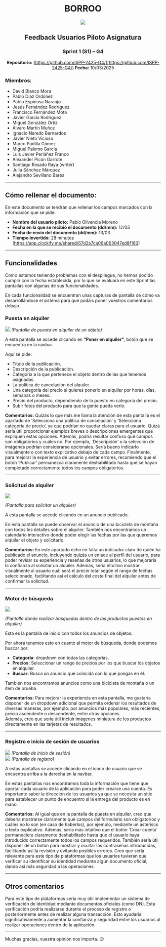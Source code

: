 <div align="center">

# BORROO

![](../../imagenes/borrooLogo.png)

##  Feedback Usuarios Piloto Asignatura  

### Sprint 1 (S1) – G4
**Repositorio:** [https://github.com/ISPP-2425-G4/](https://github.com/ISPP-2425-G4/)
**Fecha:** 10/03/2025


</div>

### Miembros:
- David Blanco Mora
- Pablo Díaz Ordóñez
- Pablo Espinosa Naranjo
- Jesús Fernández Rodríguez
- Francisco Fernández Mota
- Javier García Rodríguez
- Miguel González Ortiz
- Álvaro Martín Muñoz
- Ignacio Naredo Bernardos
- Javier Nieto Vicioso
- Marco Padilla Gómez
- Miguel Palomo García
- Luis Javier Periáñez Franco
- Alexander Picón Garrote
- Santiago Rosado Raya (writer)
- Julia Sánchez Márquez
- Alejandro Sevillano Barea



---

## **Cómo rellenar el documento:**
En este documento se tendrán que rellenar los campos marcados con la información que se pide.

- **Nombre del usuario piloto:** Pablo Olivencia Moreno
- **Fecha en la que se recibió el documento (dd/mm):** 12/03  
- **Fecha de envío del documento (dd/mm):** 13/03  
- **Tiempo invertido:** 28 minutos (https://app.clockify.me/shared/67d2a7ca06a063047ed8f160)

---

## **Funcionalidades**
Como estamos teniendo problemas con el despliegue, no hemos podido cumplir con la fecha establecida, por lo que se evaluará en este Sprint las pantallas con algunas de sus funcionalidades.

En cada funcionalidad se encuentran unas capturas de pantalla de cómo va desarrollándose el sistema para que podáis poner vuestros comentarios debajo.

### **Puesta en alquiler**
![](Pantallas/pantalla_publicacion.jpg)
_(Pantalla de puesta en alquiler de un objeto)_

A esta pantalla se accede clicando en **"Poner en alquiler"**, botón que se encuentra en la navbar.

Aquí se pide:
- Título de la publicación.
- Descripción de la publicación.
- Categoría a la que pertenece el objeto dentro de las que tenemos asignadas.
- La política de cancelación del alquiler.
- Una categoría del precio si quieres ponerlo en alquiler por horas, días, semanas o meses.
- Precio del producto, dependiendo de lo puesto en categoría del precio.
- Subir fotos del producto para que la gente pueda verlo.

**Comentarios:**
Quizás lo que más me llama la atención de esta pantalla es el apartado de ‘Selecciona 
una política de cancelación’ y ‘Selecciona categoría de precio’, ya que podrían no 
quedar claras para el usuario. Quizá sería útil proporcionar ejemplos breves o 
descripciones emergentes que expliquen estas opciones. 
Además, podría resultar confuso qué campos son obligatorios y cuáles no. Por 
ejemplo, 'Descripción' o la selección de imágenes podrían considerarse opcionales. 
Sería bueno indicarlo visualmente o con texto explicativo debajo de cada campo. 
Finalmente, para mejorar la experiencia de usuario y evitar errores, recomiendo que el 
botón ‘Publicar’ permanezca claramente deshabilitado hasta que se hayan 
completado correctamente todos los campos obligatorios.  

---

### **Solicitud de alquiler**
![](Pantallas/pantalla_anuncio.jpg)

_(Pantalla para solicitar un alquiler)_

A esta pantalla se accede clicando en un anuncio publicado.

En esta pantalla se puede observar el anuncio de una bicicleta de montaña con todos los detalles sobre el alquiler. También nos encontramos un calendario interactivo donde poder elegir las fechas por las que queremos alquilar el objeto y solicitarlo.

**Comentarios:**
En este apartado echo en falta un indicador claro de quién ha publicado el anuncio, 
incluyendo quizás un enlace al perfil del usuario, para poder revisar su experiencia y 
reseñas de otros usuarios, lo que mejoraría la confianza al solicitar un alquiler. 
Además, sería intuitivo mostrar visualmente al usuario cuál será el precio total según el 
rango de fechas seleccionado, facilitando así el cálculo del coste final del alquiler 
antes de confirmar la solicitud. 

---

### **Motor de búsqueda**
![](Pantallas/pantalla_home.jpg)

_(Pantalla donde realizar búsquedas dentro de los productos puestos en alquiler)_

Esta es la pantalla de inicio con todos los anuncios de objetos.

Por ahora tenemos esto en cuanto al motor de búsqueda, donde podemos buscar por:
- **Categoría:** dropdown con todas las categorías.
- **Precios:** Seleccionar un rango de precios por los que buscar los objetos en alquiler.
- **Buscar:** Busca un anuncio que coincida con lo que pongas en él.

También nos encontramos anuncios como una bicicleta de montaña o un ítem de prueba.

**Comentarios:**
Para mejorar la experiencia en esta pantalla, me gustaría disponer de un dropdown 
adicional que permita ordenar los resultados de diversas maneras, por ejemplo: por 
anuncios más populares, más recientes, precio ascendente o descendente, entre otras 
opciones.  
Además, creo que sería útil incluir imágenes miniatura de los productos directamente 
en las tarjetas de resultados. 

---

### **Registro e inicio de sesión de usuarios**
![](Pantallas/pantalla_inicio.jpg)
_(Pantalla de inicio de sesión)_  
![](Pantallas/pantalla_registro.jpg)
_(Pantalla de registro)_

A estas pantallas se accede clicando en el icono de usuario que se encuentra arriba a la derecha en la navbar.

En estas pantallas nos encontramos toda la información que tiene que aportar cada usuario de la aplicación para poder crearse una cuenta. Es importante saber la dirección de los usuarios ya que se necesita un sitio para establecer un punto de encuentro si la entrega del producto es en mano.

**Comentarios:**
Al igual que en la pantalla de puesta en alquiler, creo que debería mostrarse 
claramente qué campos del formulario son obligatorios y cuáles no lo son (en caso de 
haberlos), por ejemplo, mediante un asterisco o texto explicativo. Además, sería más 
intuitivo que el botón ‘Crear cuenta’ permaneciera claramente deshabilitado hasta 
que el usuario haya introducido correctamente todos los campos requeridos. 
También sería útil disponer de un botón para mostrar y ocultar las contraseñas 
introducidas, facilitando así la revisión y evitando posibles errores. 
Creo que sería relevante para este tipo de plataformas que los usuarios tuvieran que 
verificar su identificar su identidad mediante algún documento oficial, dando así más 
seguridad a las operaciones.

---

## **Otros comentarios**
Para este tipo de plataformas sería muy útil implementar un sistema de verificación de 
identidad mediante documentos oficiales (como DN). Esta verificación podría 
realizarse durante el proceso de registro o posteriormente antes de realizar alguna 
transacción. Esto ayudaría significativamente a aumentar la confianza y seguridad 
entre los usuarios al realizar operaciones dentro de la aplicación. 

---

Muchas gracias, vuestra opinión nos importa. 😉